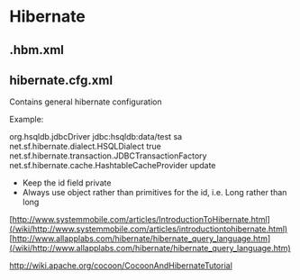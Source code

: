 # Hibernate


## <Classname>.hbm.xml

  <?xml version="1.0"?>
  <!DOCTYPE hibernate-mapping PUBLIC
        "-//Hibernate/Hibernate Mapping DTD 2.0//EN"
        "http://hibernate.sourceforge.net/hibernate-mapping-2.0.dtd">
  <hibernate-mapping>
        <class name="uk.co.andrewmcdonough.sub" table="<TABLENAME>">
                <id name="id" column="id" type="long">
                        <generator class="increment"/>
                </id>
                <property name="date" type="timestamp"/>
                <property name="title" column="title"/>
        </class>
  </hibernate-mapping>

## hibernate.cfg.xml
Contains general hibernate configuration

Example:

<?xml version='1.0' encoding='utf-8'?>
<!DOCTYPE hibernate-configuration PUBLIC
        "-//Hibernate/Hibernate Configuration DTD 2.0//EN"
 "http://hibernate.sourceforge.net/hibernate-configuration-2.0.dtd">
<hibernate-configuration>
    <session-factory>
        <property name="hibernate.connection.driver_class">org.hsqldb.jdbcDriver</property>
        <property name="hibernate.connection.url">jdbc:hsqldb:data/test</property>
        <property name="hibernate.connection.username">sa</property>
        <property name="hibernate.connection.password"></property>
        <property name="dialect">net.sf.hibernate.dialect.HSQLDialect</property>
        <property name="show_sql">true</property>
          <property name="transaction.factory_class">
             net.sf.hibernate.transaction.JDBCTransactionFactory
        </property>
        <property name="hibernate.cache.provider_class">
             net.sf.hibernate.cache.HashtableCacheProvider
        </property>
        <property name="hibernate.hbm2ddl.auto">update</property>
        <mapping resource="de/gloegl/road2hibernate/<Classname>.hbm.xml"/>
    </session-factory>
  </hibernate-configuration>



  * Keep the id field private
  * Always use object rather than primitives for the id, i.e. Long rather than long


[http://www.systemmobile.com/articles/IntroductionToHibernate.html](/wiki/http://www.systemmobile.com/articles/introductiontohibernate.html)
[http://www.allapplabs.com/hibernate/hibernate_query_language.htm](/wiki/http://www.allapplabs.com/hibernate/hibernate_query_language.htm)


http://wiki.apache.org/cocoon/CocoonAndHibernateTutorial